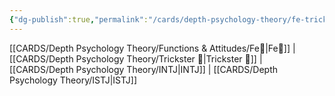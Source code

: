 ```yaml
---
{"dg-publish":true,"permalink":"/cards/depth-psychology-theory/fe-trickster/","created":"2023-01-05T12:07:06.676+01:00","updated":"2023-04-20T21:47:11.127+02:00"}
---
```


[[CARDS/Depth Psychology Theory/Functions & Attitudes/Fe💉\|Fe💉]] | [[CARDS/Depth Psychology Theory/Trickster 🤡\|Trickster 🤡]] | [[CARDS/Depth Psychology Theory/INTJ\|INTJ]] | [[CARDS/Depth Psychology Theory/ISTJ\|ISTJ]]